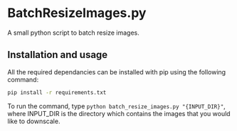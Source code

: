 # BatchResizeImages.py
A small python script to batch resize images.

## Installation and usage
All the required dependancies can be installed with pip using the following command:

```bash
pip install -r requirements.txt
```

To run the command, type `python batch_resize_images.py "{INPUT_DIR}"`, where INPUT_DIR is the directory which contains the images that you would like to downscale.
